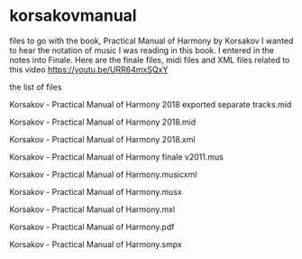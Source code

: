# korsakovmanual
files to go with the book, Practical Manual of Harmony by Korsakov
I wanted to hear the notation of music I was reading in this book. I entered in the notes into Finale. 
Here are the finale files, midi files and XML files related to this video
https://youtu.be/URR64mxSQxY

the list of files

Korsakov - Practical Manual of Harmony 2018 exported separate tracks.mid

Korsakov - Practical Manual of Harmony 2018.mid

Korsakov - Practical Manual of Harmony 2018.xml

Korsakov - Practical Manual of Harmony finale v2011.mus

Korsakov - Practical Manual of Harmony.musicxml

Korsakov - Practical Manual of Harmony.musx

Korsakov - Practical Manual of Harmony.mxl

Korsakov - Practical Manual of Harmony.pdf

Korsakov - Practical Manual of Harmony.smpx
